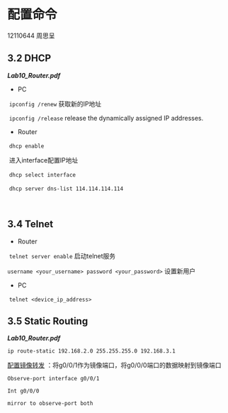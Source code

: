 # 配置命令

12110644 周思呈

## 3.2 DHCP

***Lab10_Router.pdf***

- PC

​	`ipconfig /renew` 获取新的IP地址

​	`ipconfig /release` release the dynamically assigned IP addresses.

- Router

​	`dhcp enable`

​	进入interface配置IP地址

​	`dhcp select interface` 

​	`dhcp server dns-list 114.114.114.114` 

​	

## 3.4 Telnet

- Router

​	`telnet server enable` 启动telnet服务

​	`username <your_username> password <your_password>` 设置新用户

- PC

​	`telnet <device_ip_address>` 



## 3.5 Static Routing

***Lab10_Router.pdf***

`ip route-static 192.168.2.0 255.255.255.0 192.168.3.1`



[配置镜像转发](https://blog.csdn.net/m0_45081612/article/details/109279275) ：将g0/0/1作为镜像端口，将g0/0/0端口的数据映射到镜像端口

 `Observe-port interface g0/0/1`  

`Int g0/0/0`

`mirror to observe-port both`

